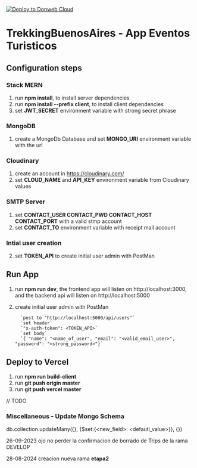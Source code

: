 [![Deploy to Donweb Cloud](https://github.com/smauhourat/trekkingbsasapp/actions/workflows/pipeline.yml/badge.svg)](https://github.com/smauhourat/trekkingbsasapp/actions/workflows/pipeline.yml)
# TrekkingBuenosAires - App Eventos Turisticos

## Configuration steps

### Stack MERN

1. run **npm install**, to install server dependencies
2. run **npm install --prefix client**, to install client dependencies
3. set **JWT_SECRET** environment variable with strong secret phrase


### MongoDB

1. create a MongoDb Database and set **MONGO_URI** environment variable with the url

### Cloudinary

1. create an account in https://cloudinary.com/
2. set **CLOUD_NAME** and **API_KEY** environment variable from Cloudinary values

### SMTP Server

1. set **CONTACT_USER
CONTACT_PWD
CONTACT_HOST
CONTACT_PORT** with a valid stmp account
2. set **CONTACT_TO** environment variable with receipt mail account

### Intial user creation

2. set **TOKEN_API** to create initial user admin with PostMan


## Run App

1. run **npm run dev**, the frontend app will listen on http://localhost:3000, and the backend api will listen on http://localhost:5000
2. create initial user admin with PostMan

         `post to "http://localhost:5000/api/users"`
         `set header`
         `"x-auth-token": <TOKEN_API>`
         `set body`
         `{ "name": "<name_of_user", "email": "<valid_email_user>", "password": "<strong_password>"}`


## Deploy to Vercel

1. run **npm run build-client**
2. run **git push origin master**
2. run **git push vercel master**

// TODO



### Miscellaneous - Update Mongo Schema

db.collection.updateMany({<filter>}, {$set:{<new_field>: <defautl_value>}}, {})


26-09-2023
ojo no perder la confirmacion de borrado de Trips de la rama DEVELOP

28-08-2024
creacion nueva rama  **etapa2**